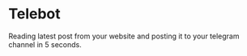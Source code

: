 # Telebot
Reading latest post from your website and posting it to your telegram channel in 5 seconds.
